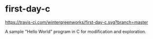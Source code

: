 first-day-c
===========
https://travis-ci.com/wintergreenworks/first-day-c.svg?branch=master


A sample "Hello World" program in C for modification and exploration.
